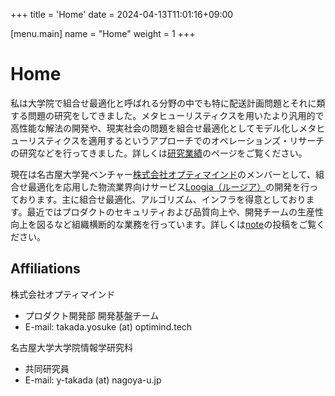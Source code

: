 +++
title = 'Home'
date = 2024-04-13T11:01:16+09:00

[menu.main]
name = "Home"
weight = 1
+++

# Home

私は大学院で組合せ最適化と呼ばれる分野の中でも特に配送計画問題とそれに類する問題の研究をしてきました。メタヒューリスティクスを用いたより汎用的で高性能な解法の開発や、現実社会の問題を組合せ最適化としてモデル化しメタヒューリスティクスを適用するというアプローチでのオペレーションズ・リサーチの研究などを行ってきました。詳しくは[研究業績](/vita/)のページをご覧ください。

現在は名古屋大学発ベンチャー[株式会社オプティマインド](https://www.optimind.tech/)のメンバーとして、組合せ最適化を応用した物流業界向けサービス[Loogia（ルージア）](https://loogia.jp/)の開発を行っております。主に組合せ最適化、アルゴリズム、インフラを得意としております。最近ではプロダクトのセキュリティおよび品質向上や、開発チームの生産性向上を図るなど組織横断的な業務を行っています。詳しくは[note](https://note.com/ytaka95)の投稿をご覧ください。

## Affiliations

株式会社オプティマインド

- プロダクト開発部 開発基盤チーム
- E-mail: takada.yosuke (at) optimind.tech

名古屋大学大学院情報学研究科

- 共同研究員
- E-mail: y-takada (at) nagoya-u.jp
